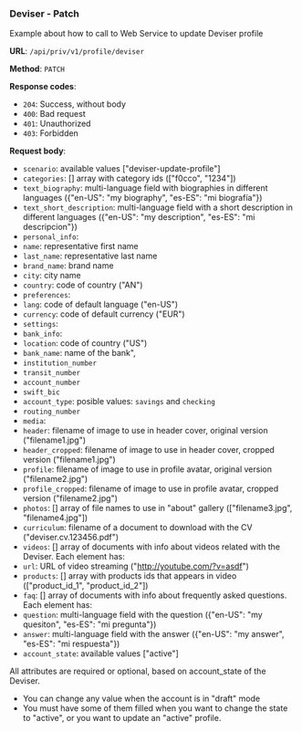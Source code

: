 ### Deviser - Patch

Example about how to call to Web Service to update Deviser profile

**URL**: `/api/priv/v1/profile/deviser`

**Method**: `PATCH`

**Response codes**: 
* `204`: Success, without body
* `400`: Bad request
* `401`: Unauthorized 
* `403`: Forbidden
  
  
**Request body**: 
* `scenario`: available values ["deviser-update-profile"]
* `categories`: [] array with category ids (["f0cco", "1234"]) 
* `text_biography`: multi-language field with biographies in different languages ({"en-US": "my biography", "es-ES": "mi biografía"}) 
* `text_short_description`: multi-language field with a short description in different languages ({"en-US": "my description", "es-ES": "mi descripcion"}) 
* `personal_info`: 
 * `name`: representative first name 
 * `last_name`: representative last name 
 * `brand_name`: brand name 
 * `city`: city name
 * `country`: code of country ("AN")
* `preferences`: 
 * `lang`: code of default language ("en-US")
 * `currency`: code of default currency ("EUR")
* `settings`:
 * `bank_info`:
  * `location`: code of country ("US")
  * `bank_name`: name of the bank",
  * `institution_number`
  * `transit_number`
  * `account_number`
  * `swift_bic`
  * `account_type`: posible values: `savings` and `checking`
  * `routing_number`
* `media`: 
 * `header`: filename of image to use in header cover, original version ("filename1.jpg")
 * `header_cropped`: filename of image to use in header cover, cropped version ("filename1.jpg")
 * `profile`: filename of image to use in profile avatar, original version ("filename2.jpg")
 * `profile_cropped`: filename of image to use in profile avatar, cropped version ("filename2.jpg")
 * `photos`: [] array of file names to use in "about" gallery (["filename3.jpg", "filename4.jpg"])
* `curriculum`: filename of a document to download with the CV ("deviser.cv.123456.pdf")
* `videos`: [] array of documents with info about videos related with the Deviser. Each element has:
 * `url`: URL of video streaming ("http://youtube.com/?v=asdf")
 * `products`: [] array with products ids that appears in video (["product_id_1", "product_id_2"])
* `faq`: [] array of documents with info about frequently asked questions. Each element has:
 * `question`: multi-language field with the question ({"en-US": "my quesiton", "es-ES": "mi pregunta"})
 * `answer`: multi-language field with the answer ({"en-US": "my answer", "es-ES": "mi respuesta"})
* `account_state`: available values ["active"]

All attributes are required or optional, based on account_state of the Deviser.
 
* You can change any value when the account is in "draft" mode
* You must have some of them filled when you want to change the state to "active", or you want to update an "active" profile.


